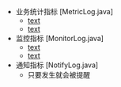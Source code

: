   * 业务统计指标 [MetricLog.java]
    * [text](fluent-plugin-metricaggregate)
    * [text](fluent-plugin-metricmonitor)
  * 监控指标 [MonitorLog.java]
    * [text](fluent-plugin-apiaggregate)
    * [text](fluent-plugin-apimonitor)
  * 通知指标 [NotifyLog.java]
    * 只要发生就会被提醒